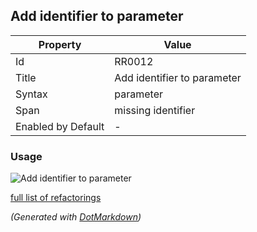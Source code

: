 ## Add identifier to parameter

| Property           | Value                       |
| ------------------ | --------------------------- |
| Id                 | RR0012                      |
| Title              | Add identifier to parameter |
| Syntax             | parameter                   |
| Span               | missing identifier          |
| Enabled by Default | \-                          |

### Usage

![Add identifier to parameter](../../images/refactorings/AddIdentifierToParameter.png)

[full list of refactorings](Refactorings.md)

*\(Generated with [DotMarkdown](http://github.com/JosefPihrt/DotMarkdown)\)*